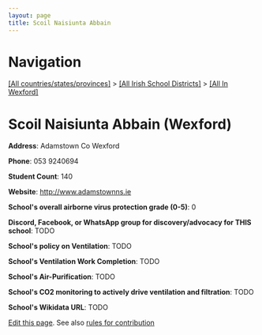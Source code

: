 ```yaml
---
layout: page
title: Scoil Naisiunta Abbain
---
```

# Navigation

[[All countries/states/provinces]](../../..) > [[All Irish School Districts]](../..) > [[All In Wexford]](..)

# Scoil Naisiunta Abbain (Wexford)

**Address**: Adamstown Co Wexford

**Phone**: 053 9240694

**Student Count**: 140

**Website**: <http://www.adamstownns.ie>

**School's overall airborne virus protection grade (0-5)**: 0

**Discord, Facebook, or WhatsApp group for discovery/advocacy for THIS school**: TODO

**School's policy on Ventilation**: TODO

**School's Ventilation Work Completion**: TODO

**School's Air-Purification**: TODO

**School's CO2 monitoring to actively drive ventilation and filtration**: TODO

**School's Wikidata URL**: TODO


[Edit this page](https://github.com/ventilate-schools/Ireland/edit/main/./Wexford/Scoil_Naisiunta_Abbain.md). See also [rules for contribution](../../../contribution-rules/)